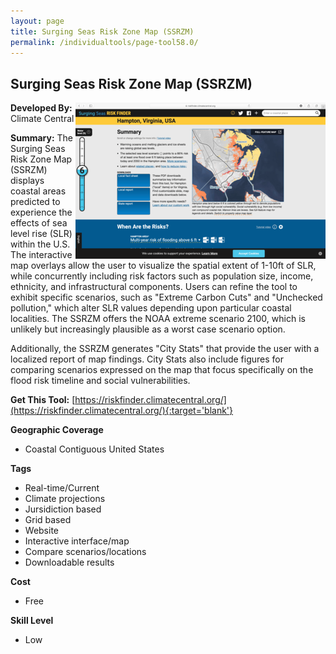 ```yaml
---
layout: page
title: Surging Seas Risk Zone Map (SSRZM)
permalink: /individualtools/page-tool58.0/
---
```

## Surging Seas Risk Zone Map (SSRZM)

<img src="/images/scaled_250_400/TOOLID_58.0_ScreenCapture-1.png" style="max-height:250px;max-width:400;" align="right"/>

**Developed By:** Climate Central

**Summary:** The Surging Seas Risk Zone Map (SSRZM) displays coastal areas predicted to experience the effects of sea level rise (SLR) within the U.S. The interactive map overlays allow the user to visualize the spatial extent of 1-10ft of SLR, while concurrently including risk factors such as population size, income, ethnicity, and infrastructural components. Users can refine the tool to exhibit specific scenarios, such as "Extreme Carbon Cuts" and "Unchecked pollution," which alter SLR values depending upon particular coastal localities. The SSRZM offers the NOAA extreme scenario 2100, which is unlikely but increasingly plausible as a worst case scenario option.

Additionally, the SSRZM generates "City Stats" that provide the user with a localized report of map findings. City Stats also include figures for comparing scenarios expressed on the map that focus specifically on the flood risk timeline and social vulnerabilities.

**Get This Tool:** [https://riskfinder.climatecentral.org/](https://riskfinder.climatecentral.org/){:target='blank'}

**Geographic Coverage**

* Coastal Contiguous United States

**Tags**

*  Real-time/Current
*  Climate projections
*  Jursidiction based
*  Grid based
*  Website
*  Interactive interface/map
*  Compare scenarios/locations
*  Downloadable results

**Cost**

* Free

**Skill Level**

* Low
